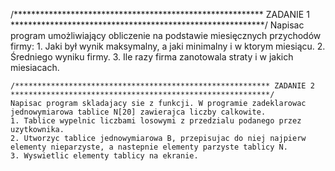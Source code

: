  /********************************************************* ZADANIE 1 **********************************************************/
    Napisac program umożliwiający obliczenie na podstawie miesięcznych przychodów firmy:
    1. Jaki był wynik maksymalny, a jaki minimalny i w ktorym miesiącu.
    2. Średniego wyniku firmy.
    3. Ile razy firma zanotowala straty i w jakich miesiacach. 
    
    /********************************************************* ZADANIE 2  **********************************************************/
    Napisac program skladajacy sie z funkcji. W programie zadeklarowac jednowymiarowa tablice N[20] zawierajca liczby calkowite.
    1. Tablice wypelnic liczbami losowymi z przedzialu podanego przez uzytkownika.
    2. Utworzyc tablice jednowymiarowa B, przepisujac do niej najpierw elementy nieparzyste, a nastepnie elementy parzyste tablicy N.
    3. Wyswietlic elementy tablicy na ekranie.

